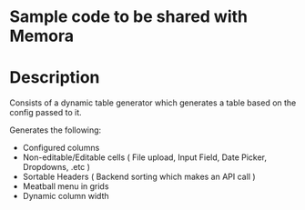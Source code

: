 # Sample code to be shared with Memora

# Description

Consists of a dynamic table generator which generates a table based on the config passed to it.

Generates the following:

- Configured columns
- Non-editable/Editable cells ( File upload, Input Field, Date Picker, Dropdowns, .etc ) 
- Sortable Headers ( Backend sorting which makes an API call ) 
- Meatball menu in grids
- Dynamic column width



